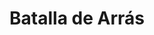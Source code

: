 ﻿---
title: "Batalla de Arrás"
permalink: periodes_758.html
layout: periode
dataInici: 1940-05-21
sidebar: periodes
pares:
  - id: 670
    title: "Batalla de Francia"
    dataInici: "(1940-05-10)"
    dataFi: "(1940-06-25)"

fills:
jocsPrincipals:
  - title: "Battles #2. Counter Attack! Arras"
    bggId: 57834
    dataInici: 
    dataFi: 

jocsEscenaris:
jocsEpoca:
jocsEpocaEscenaris:
---
